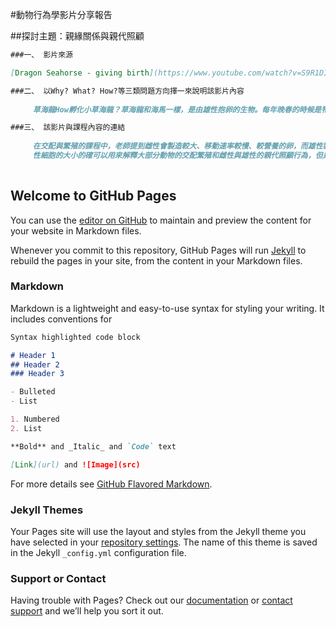 #動物行為學影片分享報告

##探討主題：親緣關係與親代照顧


```markdown
###一、 影片來源

[Dragon Seahorse - giving birth](https://www.youtube.com/watch?v=S9R1DIDVt9A&t=8s)

###二、 以Why? What? How?等三類問題方向擇一來說明該影片內容
     
     草海龍How孵化小草海龍？草海龍和海馬一樣，是由雄性抱卵的生物。每年晚春的時候是牠們的繁殖季，此時雄性草海龍的尾巴會形成一個育嬰囊，這是他們孵化小草海龍的重要場所。一開始，雌性草海龍會將卵產在雄性草海龍的育嬰囊，接著雄性草海龍會負責將這些卵受精，並攜帶著這牠們，直到受精卵孵化成小草海龍為止。雄性草海龍的育嬰囊可以攜帶大約300個卵，卵初期是鮮粉紅色，影片中我們可以很明顯的看出來。八個星期後，發育完成的小草海龍就會被釋放到水中。小草海龍出生後便能自立，約25mm長，不久就可以進食。

###三、 該影片與課程內容的連結 
     
     在交配與繁殖的課程中，老師提到雌性會製造較大、移動速率較慢、較營養的卵，而雄性製造較多且移動速率快的精子。由於雌性製造較大的性細胞，所以牠們在這種細胞上的投資要比雄性投資在精子上來得多，在受精時，雌性會比雄性更專注於受精卵，也因為牠們在此時付出較多，就有可能繼續付出。而雌性也比較有可能照顧後代，而不太可能遺棄孩子去尋找新的交配機會。假如牠們遺棄孩子，將會比雄性付出更多代價（更多時間和精力）來撫養新的子女到同樣的發育階段。
     性細胞的大小的確可以用來解釋大部分動物的交配繁殖和雌性與雄性的親代照顧行為，但是草海龍卻不行。我們要如何解釋公草海龍為何要孵育配偶的卵？我想這可以由崔弗斯在一九七零年代所提出的「雌性選擇行為」來解釋。一般來說雌性的選擇通常是依據一、雄性的力量和生殖力（能夠提供最大、最有活力的後代）二、以雄性甘願照顧牠們的後代來挑選。第一種通常是羊、獅子、海象等一夫多妻的動物。而第二種策略就是草海龍所採取的方式，在雄性提供較多照顧的物種裡，雌性通常比較大也比較聰明，因為牠們必須爭取雄性照顧孩子的意願。但是親代照顧也不完全由雌性決定。如果照顧孩子對額外交配有很大的妨礙，雄性就不會負起照顧子女的責任。草海龍通常棲息在礁沙混合區海域，牠們的移動方式是像海草一樣隨水飄動，在這種地區如果移動速率緩慢，通常雄性的交配機會就不多，所以當牠們安頓下來孵育雌性的卵時，就不會放棄很多。
     
```








## Welcome to GitHub Pages

You can use the [editor on GitHub](https://github.com/ChiaLing-Yu/ChiaLing-Yu/edit/master/index.md) to maintain and preview the content for your website in Markdown files.

Whenever you commit to this repository, GitHub Pages will run [Jekyll](https://jekyllrb.com/) to rebuild the pages in your site, from the content in your Markdown files.

### Markdown

Markdown is a lightweight and easy-to-use syntax for styling your writing. It includes conventions for

```markdown
Syntax highlighted code block

# Header 1
## Header 2
### Header 3

- Bulleted
- List

1. Numbered
2. List

**Bold** and _Italic_ and `Code` text

[Link](url) and ![Image](src)
```

For more details see [GitHub Flavored Markdown](https://guides.github.com/features/mastering-markdown/).

### Jekyll Themes

Your Pages site will use the layout and styles from the Jekyll theme you have selected in your [repository settings](https://github.com/ChiaLing-Yu/ChiaLing-Yu/settings). The name of this theme is saved in the Jekyll `_config.yml` configuration file.

### Support or Contact

Having trouble with Pages? Check out our [documentation](https://help.github.com/categories/github-pages-basics/) or [contact support](https://github.com/contact) and we’ll help you sort it out.
